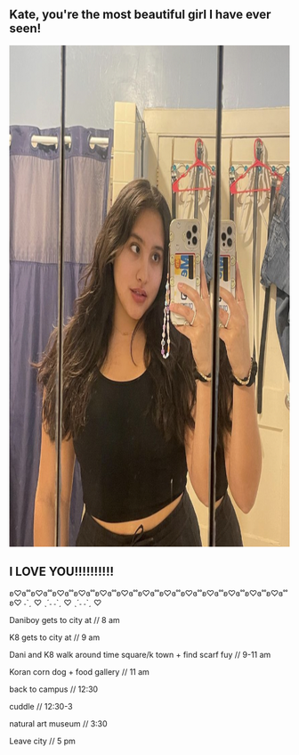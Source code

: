 <h2>Kate, you're the most beautiful girl I have ever seen!</h2> 
<html>
<body>

<img src="IMG-5507.jpg" alt="Trulli" width="700" height="900">

</body>
</html>
<h2>I LOVE YOU!!!!!!!!!!</h2>
ʚ♡ɞ˚˚ʚ♡ɞ˚˚ʚ♡ɞ˚˚ʚ♡ɞ˚˚ʚ♡ɞ˚˚ʚ♡ɞ˚˚ʚ♡ɞ˚˚ʚ♡ɞ˚˚ʚ♡ɞ˚˚ʚ♡ɞ˚˚ʚ♡ɞ˚˚ʚ♡ɞ˚˚ʚ♡ɞ˚˚ʚ♡
 ˗ˋˏ ♡ ˎˊ˗ ˗ˋˏ ♡ ˎˊ˗ ˗ˋˏ ♡
 
 <dl> 
  <dt>Daniboy gets to city at // 8 am</dt>
 
  K8 gets to city at // 9 am</dt>
 
  Dani and K8 walk around time square/k town + find scarf fuy // 9-11 am</dt>
  
  Koran corn dog + food gallery // 11 am<dt>
 
  back to campus // 12:30<dt>
   
  cuddle // 12:30-3</dt>
  
  natural art museum // 3:30</dt>
  
  Leave city // 5 pm</dt>
 </dl>
